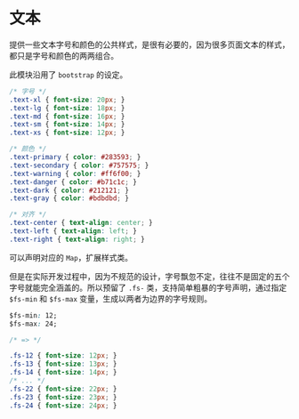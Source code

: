 # 文本

提供一些文本字号和颜色的公共样式，是很有必要的，因为很多页面文本的样式，都只是字号和颜色的两两组合。

此模块沿用了 `bootstrap` 的设定。

``` css
/* 字号 */
.text-xl { font-size: 20px; }
.text-lg { font-size: 18px; }
.text-md { font-size: 16px; }
.text-sm { font-size: 14px; }
.text-xs { font-size: 12px; }

/* 颜色 */
.text-primary { color: #283593; }
.text-secondary { color: #757575; }
.text-warning { color: #ff6f00; }
.text-danger { color: #b71c1c; }
.text-dark { color: #212121; }
.text-gray { color: #bdbdbd; }

/* 对齐 */
.text-center { text-align: center; }
.text-left { text-align: left; }
.text-right { text-align: right; }
```

可以声明对应的 `Map`，扩展样式类。

但是在实际开发过程中，因为不规范的设计，字号飘忽不定，往往不是固定的五个字号就能完全涵盖的。所以预留了 `.fs-` 类，支持简单粗暴的字号声明，通过指定 `$fs-min` 和 `$fs-max` 变量，生成以两者为边界的字号规则。

``` css
$fs-min: 12;
$fs-max: 24;

/* => */

.fs-12 { font-size: 12px; }
.fs-13 { font-size: 13px; }
.fs-14 { font-size: 14px; }
/* ... */
.fs-22 { font-size: 22px; }
.fs-23 { font-size: 23px; }
.fs-24 { font-size: 24px; }
```
